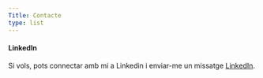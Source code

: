 ```yaml
---
Title: Contacte
type: list
---
```



#### LinkedIn
Si vols, pots connectar amb mi a Linkedin i enviar-me un missatge [LinkedIn](https://www.linkedin.com/in/max-freixa-sureda/).


<!-- #### Email
For enquiries or longer messages, please email me. -->



